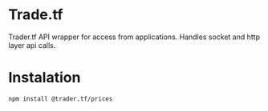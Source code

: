 # Trade.tf
Trader.tf API wrapper for access from applications.
Handles socket and http layer api calls.

# Instalation
`npm install @trader.tf/prices`